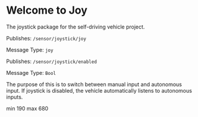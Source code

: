 # Welcome to Joy

The joystick package for the self-driving vehicle project. 

Publishes: `/sensor/joystick/joy`

Message Type: `joy`

Publishes: `/sensor/joystick/enabled`

Message Type: `Bool`
 
The purpose of this is to switch between manual input and autonomous input. If joystick is disabled, the
vehicle automatically listens to autonomous inputs. 

min 190
max 680
